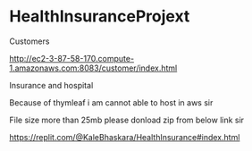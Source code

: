 # HealthInsuranceProjext

Customers

http://ec2-3-87-58-170.compute-1.amazonaws.com:8083/customer/index.html

Insurance and hospital

Because of thymleaf i am cannot able to host in aws sir


File size more than 25mb please donload zip from below link sir

https://replit.com/@KaleBhaskara/HealthInsurance#index.html
